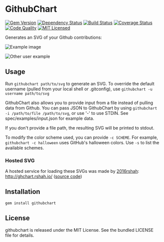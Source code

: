 GithubChart
============

[![Gem Version](https://img.shields.io/gem/v/githubchart.svg)](https://rubygems.org/gems/githubchart)
[![Dependency Status](https://img.shields.io/gemnasium/akerl/githubchart.svg)](https://gemnasium.com/akerl/githubchart)
[![Build Status](https://img.shields.io/circleci/project/akerl/githubchart.svg)](https://circleci.com/gh/akerl/githubchart)
[![Coverage Status](https://img.shields.io/codecov/c/github/akerl/githubchart.svg)](https://codecov.io/github/akerl/githubchart)
[![Code Quality](https://img.shields.io/codacy/e8ee7e2aba4c4a01b93d5c0493bef68b.svg)](https://www.codacy.com/app/akerl/githubchart)
[![MIT Licensed](https://img.shields.io/badge/license-MIT-green.svg)](https://tldrlegal.com/license/mit-license)

Generates an SVG of your Github contributions:

![Example image](http://akerl.github.io/githubchart/chart.svg)

![Other user example](http://akerl.github.io/githubchart/other_user.svg)

## Usage

Run `githubchart path/to/svg` to generate an SVG. To override the default username (pulled from your local shell or .gitconfig), use `githubchart -u username path/to/svg`

GithubChart also allows you to provide input from a file instead of pulling data from Github. You can pass JSON to GithubChart by using `githubchart -i /path/to/file /path/to/svg`, or use '-' to use STDIN. See spec/examples/input.json for example data.

If you don't provide a file path, the resulting SVG will be printed to stdout.

To modify the color scheme used, you can provide `-c SCHEME`. For example, `githubchart -c halloween` uses GitHub's halloween colors. Use `-s` to list the available schemes.

### Hosted SVG

A hosted service for loading these SVGs was made by [2016rshah](https://github.com/2016rshah): http://ghchart.rshah.io/ ([source code](https://github.com/2016rshah/githubchart-api))

## Installation

    gem install githubchart

## License

githubchart is released under the MIT License. See the bundled LICENSE file for details.

